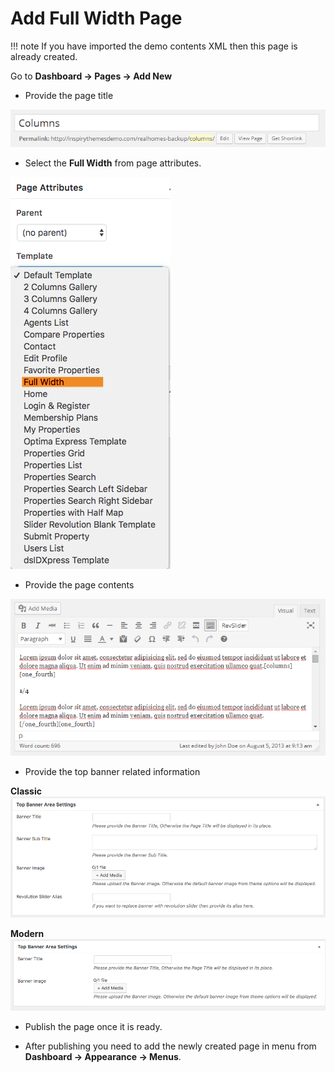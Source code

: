 # Add Full Width Page

!!! note
    If you have imported the demo contents XML then this page is already created.

Go to **Dashboard → Pages → Add New**

- Provide the page title

![Add Full Width Page](images/create-pages/add-full-width-page.png)

- Select the **Full Width** from page attributes.

![Full Width Template](images/create-pages/full-width-template.png)

- Provide the page contents 

![Full Width Content](images/create-pages/full-width-content.png)

- Provide the top banner related information

**Classic**
![Banner Area Settings](images/create-pages/users-banner-area-settings.png)

**Modern**
![Banner Area Settings](images/create-pages/users-banner-area-settings-mod.png)

- Publish the page once it is ready.

- After publishing you need to add the newly created page in menu from **Dashboard → Appearance → Menus**.